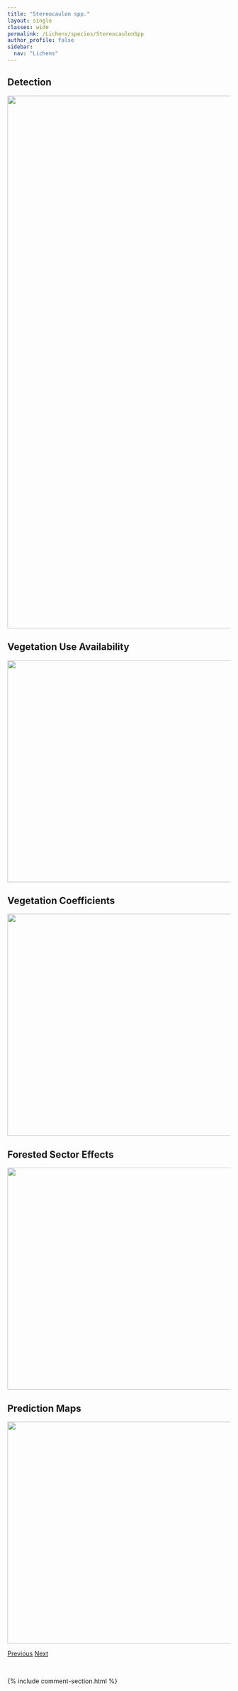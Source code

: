 ```yaml
---
title: "Stereocaulon spp."
layout: single
classes: wide
permalink: /Lichens/species/StereocaulonSpp
author_profile: false
sidebar:
  nav: "Lichens"
---
```


<h2>Detection</h2>

<a href="https://drive.google.com/uc?export=view&id=1pEXTLtZ-_N1N4lN4ocZstRBal4Xmex5-">
<img src="https://drive.google.com/uc?export=view&id=1pEXTLtZ-_N1N4lN4ocZstRBal4Xmex5-" height = "1200" width = "800">
</a>


<h2>Vegetation Use Availability</h2>

<a href="https://drive.google.com/uc?export=view&id=1cmyUf9QGdRILFOpR43PYbS8Ww2n9qFu_">
<img src="https://drive.google.com/uc?export=view&id=1cmyUf9QGdRILFOpR43PYbS8Ww2n9qFu_" height = "500" width = "1000">
</a>


<h2>Vegetation Coefficients</h2>

<a href="https://drive.google.com/uc?export=view&id=1AgHLR8Eq-fAeHaIrq8fKOvlluOJf6nIG">
<img src="https://drive.google.com/uc?export=view&id=1AgHLR8Eq-fAeHaIrq8fKOvlluOJf6nIG" height = "500" width = "1000">
</a>


<h2>Forested Sector Effects</h2>

<a href="https://drive.google.com/uc?export=view&id=17DCbNkOGRxtsl1lEFSowpS9k1Vvy1p03">
<img src="https://drive.google.com/uc?export=view&id=17DCbNkOGRxtsl1lEFSowpS9k1Vvy1p03" height = "500" width = "1000">
</a>


<h2>Prediction Maps</h2>

<a href="https://drive.google.com/uc?export=view&id=1MQd4D4QX2-ciobbwck_8299KvUZFjrzi">
<img src="https://drive.google.com/uc?export=view&id=1MQd4D4QX2-ciobbwck_8299KvUZFjrzi" height = "500" width = "1000">
</a>


<a href="/DevelopmentWebsite/Lichens/species/StenocybePullatula" class="pagination--pager" title="Stenocybe pullatula">Previous</a> <a href="/DevelopmentWebsite/Lichens/species/StictaFuliginosa" class="pagination--pager" title="Sticta fuliginosa">Next</a>

<p>&nbsp;</p>

{% include comment-section.html %}
